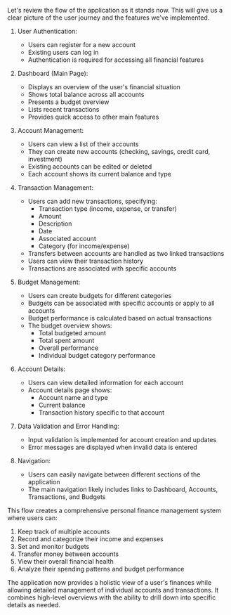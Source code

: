 Let's review the flow of the application as it stands now. This will give us a clear picture of the user journey and the features we've implemented.

1. User Authentication:
   - Users can register for a new account
   - Existing users can log in
   - Authentication is required for accessing all financial features

2. Dashboard (Main Page):
   - Displays an overview of the user's financial situation
   - Shows total balance across all accounts
   - Presents a budget overview
   - Lists recent transactions
   - Provides quick access to other main features

3. Account Management:
   - Users can view a list of their accounts
   - They can create new accounts (checking, savings, credit card, investment)
   - Existing accounts can be edited or deleted
   - Each account shows its current balance and type

4. Transaction Management:
   - Users can add new transactions, specifying:
     - Transaction type (income, expense, or transfer)
     - Amount
     - Description
     - Date
     - Associated account
     - Category (for income/expense)
   - Transfers between accounts are handled as two linked transactions
   - Users can view their transaction history
   - Transactions are associated with specific accounts

5. Budget Management:
   - Users can create budgets for different categories
   - Budgets can be associated with specific accounts or apply to all accounts
   - Budget performance is calculated based on actual transactions
   - The budget overview shows:
     - Total budgeted amount
     - Total spent amount
     - Overall performance
     - Individual budget category performance

6. Account Details:
   - Users can view detailed information for each account
   - Account details page shows:
     - Account name and type
     - Current balance
     - Transaction history specific to that account

7. Data Validation and Error Handling:
   - Input validation is implemented for account creation and updates
   - Error messages are displayed when invalid data is entered

8. Navigation:
   - Users can easily navigate between different sections of the application
   - The main navigation likely includes links to Dashboard, Accounts, Transactions, and Budgets

This flow creates a comprehensive personal finance management system where users can:
1. Keep track of multiple accounts
2. Record and categorize their income and expenses
3. Set and monitor budgets
4. Transfer money between accounts
5. View their overall financial health
6. Analyze their spending patterns and budget performance

The application now provides a holistic view of a user's finances while allowing detailed management of individual accounts and transactions. It combines high-level overviews with the ability to drill down into specific details as needed.
